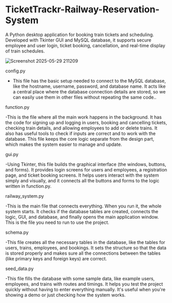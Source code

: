 # TicketTrackr-Railway-Reservation-System
A Python desktop application for booking train tickets and scheduling. Developed with Tkinter GUI and MySQL database, it supports secure employee and user login, ticket booking, cancellation, and real-time display of train schedules.

![Screenshot 2025-05-29 211209](https://github.com/user-attachments/assets/e64df2b3-539b-4997-beaf-3d2bae8a9195)


config.py

- This file has the basic setup needed to connect to the MySQL database, like the hostname, username, password, and database name. It acts like a central place where the database connection details are stored, so we can easily use them in other files without repeating the same code..

function.py

-This is the file where all the main work happens in the background. It has the code for signing up and logging in users, booking and cancelling tickets, checking train details, and allowing employees to add or delete trains. It also has useful tools to check if inputs are correct and to work with the database. This file keeps the core logic separate from the design part, which makes the system easier to manage and update.

gui.py

-Using Tkinter, this file builds the graphical interface (the windows, buttons, and forms). It provides login screens for users and employees, a registration page, and ticket booking screens. It helps users interact with the system simply and visually, and it connects all the buttons and forms to the logic written in function.py.

railway_system.py

-This is the main file that connects everything. When you run it, the whole system starts. It checks if the database tables are created, connects the logic, GUI, and database, and finally opens the main application window. This is the file you need to run to use the project.

schema.py

-This file creates all the necessary tables in the database, like the tables for users, trains, employees, and bookings. It sets the structure so that the data is stored properly and makes sure all the connections between the tables (like primary keys and foreign keys) are correct.

seed_data.py

-This file fills the database with some sample data, like example users, employees, and trains with routes and timings. It helps you test the project quickly without having to enter everything manually. It's useful when you're showing a demo or just checking how the system works.



